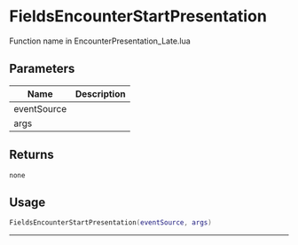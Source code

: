 # FieldsEncounterStartPresentation

Function name in EncounterPresentation_Late.lua

## Parameters

| Name        | Description |
| ----------- | ----------- |
| eventSource |             |
| args        |             |

## Returns

`none`

## Usage

```lua
FieldsEncounterStartPresentation(eventSource, args)
```

---
